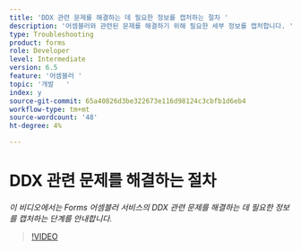 ```yaml
---
title: 'DDX 관련 문제를 해결하는 데 필요한 정보를 캡처하는 절차 '
description: '어셈블러와 관련된 문제를 해결하기 위해 필요한 세부 정보를 캡처합니다. '
type: Troubleshooting
product: forms
role: Developer
level: Intermediate
version: 6.5
feature: '어셈블러 '
topic: '개발   '
index: y
source-git-commit: 65a40826d3be322673e116d98124c3cbfb1d6eb4
workflow-type: tm+mt
source-wordcount: '48'
ht-degree: 4%

---
```



# DDX 관련 문제를 해결하는 절차

*이 비디오에서는 Forms 어셈블러 서비스의 DDX 관련 문제를 해결하는 데 필요한 정보를 캡처하는 단계를 안내합니다.*

>[!VIDEO](https://video.tv.adobe.com/v/335517?quality=9&learn=on)
